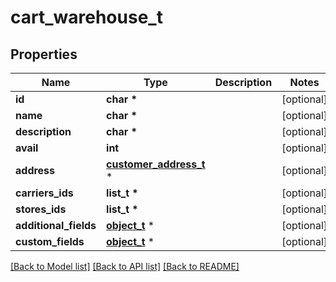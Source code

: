 # cart_warehouse_t

## Properties
Name | Type | Description | Notes
------------ | ------------- | ------------- | -------------
**id** | **char \*** |  | [optional] 
**name** | **char \*** |  | [optional] 
**description** | **char \*** |  | [optional] 
**avail** | **int** |  | [optional] 
**address** | [**customer_address_t**](customer_address.md) \* |  | [optional] 
**carriers_ids** | **list_t \*** |  | [optional] 
**stores_ids** | **list_t \*** |  | [optional] 
**additional_fields** | [**object_t**](.md) \* |  | [optional] 
**custom_fields** | [**object_t**](.md) \* |  | [optional] 

[[Back to Model list]](../README.md#documentation-for-models) [[Back to API list]](../README.md#documentation-for-api-endpoints) [[Back to README]](../README.md)


